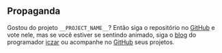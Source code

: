 ## Propaganda

Gostou do projeto `__PROJECT_NAME__`? Então siga o repositório no
[GitHub](https://github.com/lopesivan/__PROJECT_NAME__)
e vote nele, mas se você estiver se sentindo animado, siga o
[blog](http://42algoritmos.com.br/blog/iczar) do programador
[iczar](https://keybase.io/iczar) ou acompanhe no
[GitHub](https://github.com/lopesivan) seus projetos.

